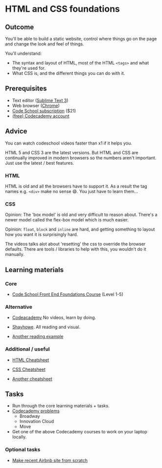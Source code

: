 # HTML and CSS foundations

## Outcome

You'll be able to build a static website, control where things go on the page and change the look and feel of things.

You'll understand:

* The syntax and layout of HTML, most of the HTML `<tags>` and what they're used for.
* What CSS is, and the different things you can do with it.

## Prerequisites

* Text editor ([Sublime Text 3](https://www.sublimetext.com/3))
* Web browser ([Chrome](https://www.google.com/chrome/))
* [Code School subscription](https://www.codeschool.com/pricing) ($21)
* [(free) Codecademy account](https://www.codecademy.com/)

## Advice

You can watch codeschool videos faster than x1 if it helps you.

HTML 5 and CSS 3 are the latest versions. But HTML and CSS are continually improved in modern browsers so the numbers aren't important. Just use the latest / best features.

### HTML

HTML is old and all the browsers have to support it. As a result the tag names e.g. `<div>` make no sense :smile:. You just have to learn them...

### CSS

Opinion: The 'box model' is old and very difficult to reason about. There's a newer model called the flex-box model which is much easier.

Opinion: `float`, `block` and `inline` are hard, and getting something to layout how you want it is surprisingly hard.

The videos talks alot about 'resetting' the css to override the browser defaults. There are tools / libraries to help with this, you wouldn't do it manually.

## Learning materials

### Core

* [Code School Front End Foundations Course](https://www.codeschool.com/courses/front-end-foundations/) (Level 1-5)

### Alternative

* [Codeacademy](https://www.codecademy.com/courses/web-beginner-en-HZA3b/) No videos, learn by doing.

* [Shayhowe](http://learn.shayhowe.com/html-css/). All reading and visual.

* [Another reading example](http://websitesetup.org/html5-beginners-guide/)

### Additional / useful

* [HTML Cheatsheet](http://www.simplehtmlguide.com/cheatsheet.php)

* [CSS Cheatsheet](http://adam-marsden.co.uk/css-cheat-sheet/)
* [Another cheatsheet](http://websitesetup.org/html5-cheat-sheet/)

## Tasks

* Run through the core learning materials + tasks.
* [Codecademy problems](https://www.codecademy.com/en/courses/html-css-prj)
  * Broadway
  * Innovation Cloud
  * Move
* Get one of the above Codecademy courses to work on your laptop locally.

### Optional tasks

* [Make recent Airbnb site from scratch](https://www.codecademy.com/en/skills/make-a-website/)
